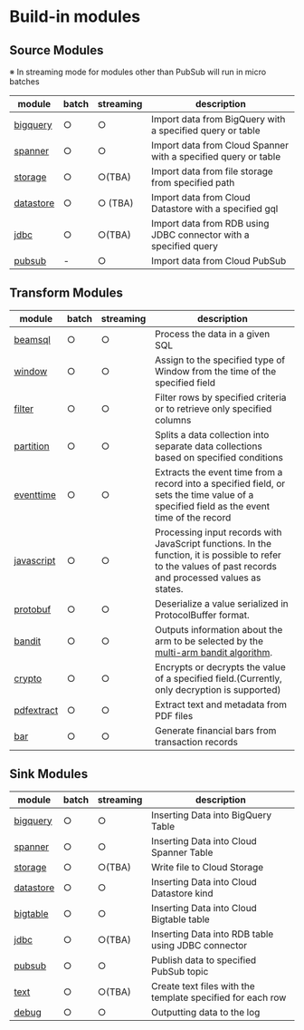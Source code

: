 # Build-in modules

## Source Modules

※ In streaming mode for modules other than PubSub will run in micro batches

| module | batch | streaming | description |
| --- | --- | --- | --- |
| [bigquery](source/bigquery.md) | ○ | ○ | Import data from BigQuery with a specified query or table |
| [spanner](source/spanner.md) | ○ | ○ | Import data from Cloud Spanner with a specified query or table |
| [storage](source/storage.md) | ○ | ○(TBA) | Import data from file storage from specified path |
| [datastore](source/datastore.md) | ○ | ○ (TBA) | Import data from Cloud Datastore with a specified gql |
| [jdbc](source/jdbc.md) | ○ | ○(TBA) | Import data from RDB using JDBC connector with a specified query |
| [pubsub](source/pubsub.md) | - | ○ | Import data from Cloud PubSub |

## Transform Modules

| module | batch | streaming | description|
| --- | --- | --- | --- |
| [beamsql](transform/beamsql.md) | ○ | ○ | Process the data in a given SQL |
| [window](transform/window.md) | ○ | ○ | Assign to the specified type of Window from the time of the specified field |
| [filter](transform/filter.md) | ○ | ○ | Filter rows by specified criteria or to retrieve only specified columns |
| [partition](transform/partition.md) | ○ | ○ | Splits a data collection into separate data collections based on specified conditions |
| [eventtime](transform/eventtime.md) | ○ | ○ | Extracts the event time from a record into a specified field, or sets the time value of a specified field as the event time of the record |
| [javascript](transform/javascript.md) | ○ | ○ | Processing input records with JavaScript functions. In the function, it is possible to refer to the values of past records and processed values as states. |
| [protobuf](transform/protobuf.md) | ○ | ○ | Deserialize a value serialized in ProtocolBuffer format. |
| [bandit](transform/bandit.md) | ○ | ○ | Outputs information about the arm to be selected by the [multi-arm bandit algorithm](https://en.wikipedia.org/wiki/Multi-armed_bandit). |
| [crypto](transform/crypto.md) | ○ | ○ | Encrypts or decrypts the value of a specified field.(Currently, only decryption is supported) |
| [pdfextract](transform/pdfextract.md) | ○ | ○ | Extract text and metadata from PDF files |
| [bar](transform/bar.md) | ○ | ○ | Generate financial bars from transaction records |

## Sink Modules

| module | batch | streaming | description|
| --- | --- | --- | --- |
| [bigquery](sink/bigquery.md) | ○ | ○ | Inserting Data into BigQuery Table |
| [spanner](sink/spanner.md) | ○ | ○ | Inserting Data into Cloud Spanner Table |
| [storage](sink/storage.md) | ○ | ○(TBA) | Write file to Cloud Storage |
| [datastore](sink/datastore.md) | ○ | ○ | Inserting Data into Cloud Datastore kind |
| [bigtable](sink/bigtable.md) | ○ | ○ | Inserting Data into Cloud Bigtable table |
| [jdbc](sink/jdbc.md) | ○ | ○(TBA) | Inserting Data into RDB table using JDBC connector |
| [pubsub](sink/pubsub.md) | ○ | ○ | Publish data to specified PubSub topic |
| [text](sink/text.md) | ○ | ○(TBA) | Create text files with the template specified for each row |
| [debug](sink/debug.md) | ○ | ○ | Outputting data to the log |
